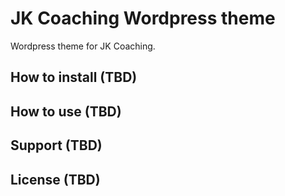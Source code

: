 # JK Coaching Wordpress theme

Wordpress theme for JK Coaching.

## How to install (TBD)

## How to use (TBD)

## Support (TBD)

## License (TBD)
